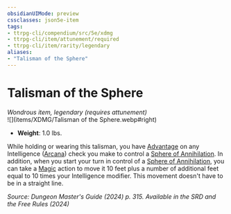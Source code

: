 ```yaml
---
obsidianUIMode: preview
cssclasses: json5e-item
tags:
- ttrpg-cli/compendium/src/5e/xdmg
- ttrpg-cli/item/attunement/required
- ttrpg-cli/item/rarity/legendary
aliases: 
- "Talisman of the Sphere"
---
```

# Talisman of the Sphere
*Wondrous item, legendary (requires attunement)*  
![](items/XDMG/Talisman of the Sphere.webp#right)

- **Weight**: 1.0 lbs.

While holding or wearing this talisman, you have [Advantage](/3-Mechanics/CLI/variant-rules/advantage-xphb.md) on any Intelligence ([Arcana](/3-Mechanics/CLI/skills.md#Arcana)) check you make to control a [Sphere of Annihilation](/3-Mechanics/CLI/items/sphere-of-annihilation-xdmg.md). In addition, when you start your turn in control of a [Sphere of Annihilation](/3-Mechanics/CLI/items/sphere-of-annihilation-xdmg.md), you can take a [Magic](/3-Mechanics/CLI/actions.md#Magic) action to move it 10 feet plus a number of additional feet equal to 10 times your Intelligence modifier. This movement doesn't have to be in a straight line.

*Source: Dungeon Master's Guide (2024) p. 315. Available in the <span title='Systems Reference Document (5.2)'>SRD</span> and the Free Rules (2024)*